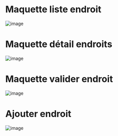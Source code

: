 # Maquette liste endroit

![image](https://github.com/cegepmatane/projet-mobile-2022-Moueben99/blob/master/doc/maquette/maquette-liste-endroit.png)

# Maquette détail endroits

![image](https://github.com/cegepmatane/projet-mobile-2022-Moueben99/blob/master/doc/maquette/maquette-detail-endroit.png)

# Maquette valider endroit

![image](https://github.com/cegepmatane/projet-mobile-2022-Moueben99/blob/master/doc/maquette/maquette-page-valider-endroit.png)

# Ajouter endroit

![image](https://github.com/cegepmatane/projet-mobile-2022-Moueben99/blob/master/doc/maquette/maquette-page-ajouter-endroit.png)
